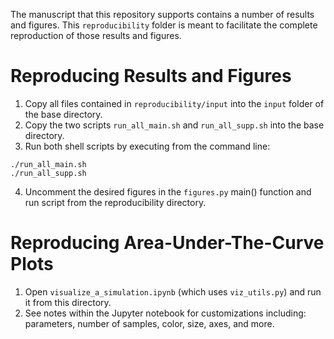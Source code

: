 The manuscript that this repository supports contains a number of results and figures. This `reproducibility` folder is meant to facilitate the complete reproduction of those results and figures.

# Reproducing Results and Figures
1. Copy all files contained in `reproducibility/input` into the `input` folder of the base directory. 
2. Copy the two scripts `run_all_main.sh` and `run_all_supp.sh` into the base directory.
3. Run both shell scripts by executing from the command line:
```
./run_all_main.sh
./run_all_supp.sh
```
4. Uncomment the desired figures in the `figures.py` main() function and run script from the reproducibility directory.

# Reproducing Area-Under-The-Curve Plots
1. Open `visualize_a_simulation.ipynb` (which uses `viz_utils.py`) and run it from this directory. 
2. See notes within the Jupyter notebook for customizations including: parameters, number of samples, color, size, axes, and more.
